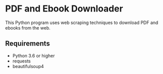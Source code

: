 # PDF and Ebook Downloader

This Python program uses web scraping techniques to download PDF and ebooks from the web.

## Requirements
- Python 3.6 or higher
- requests
- beautifulsoup4
